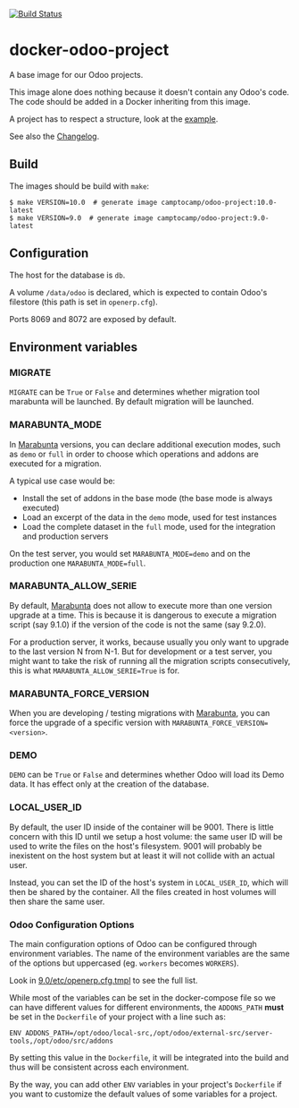 [![Build Status](https://travis-ci.org/camptocamp/docker-odoo-project.svg?branch=master)](https://travis-ci.org/camptocamp/docker-odoo-project)

# docker-odoo-project

A base image for our Odoo projects.

This image alone does nothing because it doesn't contain any Odoo's code. The
code should be added in a Docker inheriting from this image.

A project has to respect a structure, look at the [example](example).

See also the [Changelog](HISTORY.rst).

## Build

The images should be build with `make`:

```
$ make VERSION=10.0  # generate image camptocamp/odoo-project:10.0-latest
$ make VERSION=9.0  # generate image camptocamp/odoo-project:9.0-latest
```

## Configuration

The host for the database is `db`.

A volume `/data/odoo` is declared, which is expected to contain Odoo's filestore
(this path is set in `openerp.cfg`).

Ports 8069 and 8072 are exposed by default.

## Environment variables

### MIGRATE

`MIGRATE` can be `True` or `False` and determines whether migration tool
marabunta will be launched. By default migration will be launched.

### MARABUNTA_MODE

In [Marabunta](https://github.com/camptocamp/marabunta) versions, you can
declare additional execution modes, such as `demo` or `full` in order to choose
which operations and addons are executed for a migration.

A typical use case would be:

* Install the set of addons in the base mode (the base mode is always executed)
* Load an excerpt of the data in the `demo` mode, used for test instances
* Load the complete dataset in the `full` mode, used for the integration and
  production servers

On the test server, you would set `MARABUNTA_MODE=demo` and on the production
one `MARABUNTA_MODE=full`.

### MARABUNTA_ALLOW_SERIE

By default, [Marabunta](https://github.com/camptocamp/marabunta) does not allow
to execute more than one version upgrade at a time. This is because it is
dangerous to execute a migration script (say 9.1.0) if the version of the code
is not the same (say 9.2.0).

For a production server, it works, because usually you only want to upgrade to
the last version N from N-1.  But for development or a test server, you might
want to take the risk of running all the migration scripts consecutively, this
is what `MARABUNTA_ALLOW_SERIE=True` is for. 

### MARABUNTA_FORCE_VERSION

When you are developing / testing migrations with
[Marabunta](https://github.com/camptocamp/marabunta), you can force the upgrade
of a specific version with `MARABUNTA_FORCE_VERSION=<version>`.

### DEMO

`DEMO` can be `True` or `False` and determines whether Odoo will load its Demo
data. It has effect only at the creation of the database.

### LOCAL_USER_ID

By default, the user ID inside of the container will be 9001. There is little
concern with this ID until we setup a host volume: the same user ID will be
used to write the files on the host's filesystem. 9001 will probably be
inexistent on the host system but at least it will not collide with an actual
user.

Instead, you can set the ID of the host's system in `LOCAL_USER_ID`, which will
then be shared by the container. All the files created in host volumes will
then share the same user.

### Odoo Configuration Options

The main configuration options of Odoo can be configured through environment variables. The name of the environment variables are the same of the options but uppercased (eg. `workers` becomes `WORKERS`).

Look in [9.0/etc/openerp.cfg.tmpl](9.0/etc/openerp.cfg.tmpl) to see the full list.

While most of the variables can be set in the docker-compose file so we can have different values for different environments, the `ADDONS_PATH` **must** be set in the `Dockerfile` of your project with a line such as:

```
ENV ADDONS_PATH=/opt/odoo/local-src,/opt/odoo/external-src/server-tools,/opt/odoo/src/addons
```

By setting this value in the `Dockerfile`, it will be integrated into the build and thus will be consistent across each environment.

By the way, you can add other `ENV` variables in your project's `Dockerfile` if you want to customize the default values of some variables for a project.
